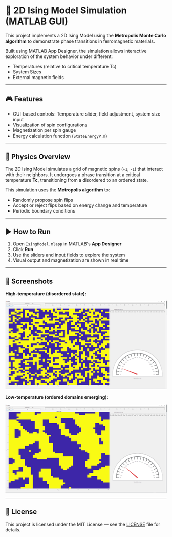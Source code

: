 # 🧲 2D Ising Model Simulation (MATLAB GUI)

This project implements a 2D Ising Model using the **Metropolis Monte Carlo algorithm** to demonstrate phase transitions in ferromagnetic materials.

Built using MATLAB App Designer, the simulation allows interactive exploration of the system behavior under different:
- Temperatures (relative to critical temperature Tc)
- System Sizes
- External magnetic fields

---

## 🎮 Features

- GUI-based controls: Temperature slider, field adjustment, system size input
- Visualization of spin configurations
- Magnetization per spin gauge
- Energy calculation function (`StateEnergyP.m`)

---

## 🧠 Physics Overview

The 2D Ising Model simulates a grid of magnetic spins (`+1`, `-1`) that interact with their neighbors. It undergoes a phase transition at a critical temperature **Tc**, transitioning from a disordered to an ordered state.

This simulation uses the **Metropolis algorithm** to:
- Randomly propose spin flips
- Accept or reject flips based on energy change and temperature
- Periodic boundary conditions

---

## ▶️ How to Run

1. Open `IsingModel.mlapp` in MATLAB's **App Designer**
2. Click **Run**
3. Use the sliders and input fields to explore the system
4. Visual output and magnetization are shown in real time

---

## 📸 Screenshots

**High-temperature (disordered state):**

![Example1](images/Example1.PNG)

**Low-temperature (ordered domains emerging):**

![Example2](images/Example2.png)

---

## 📜 License

This project is licensed under the MIT License — see the [LICENSE](./LICENSE) file for details.
